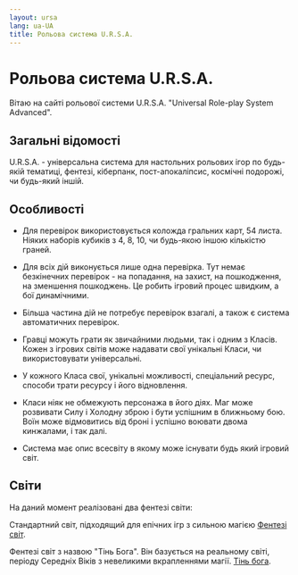 ```yaml
---
layout: ursa
lang: ua-UA
title: Рольова система U.R.S.A.
---
```


<div id="nav-placeholder"></div>
<script>
$(function(){
  $("#nav-placeholder").load("navbar.html");
});
</script>

# Рольова система U.R.S.A.

Вітаю на сайті рольової системи U.R.S.A. "Universal Role-play System
Advanced".

## Загальні відомості

U.R.S.A. - універсальна система для настольних рольових ігор по будь-якій
тематиці, фентезі, кіберпанк, пост-апокаліпсис, космічні подорожі, чи
будь-який іншій.

## Особливості

- Для перевірок використовується коложда гральних карт, 54 листа. Ніяких
  наборів кубиків з 4, 8, 10, чи будь-якою іншою кількістю граней.

- Для всіх дій виконується лише одна перевірка. Тут немає безкінечних
  перевірок - на попадання, на захист, на пошкодження, на зменшення
  пошкоджень. Це робить ігровий процес швидким, а бої динамічними.

- Більша частина дій не потребує перевірок взагалі, а також є система
  автоматичних перевірок.
  
- Гравці можуть грати як звичайними людьми, так і одним з Класів. Кожен
  з ігрових світів може надавати свої унікальні Класи, чи використовувати
  універсальні. 

- У кожного Класа свої, унікальні можливості, спеціальний ресурс, способи
  трати ресурсу і його відновлення.

- Класи ніяк не обмежують персонажа в його діях. Маг може розвивати Силу
  і Холодну зброю і бути успішним в ближньому бою. Воїн може відмовитись
  від броні і успішно воювати двома кинжалами, і так далі. 

- Система має опис всесвіту в якому може існувати будь який ігровий світ.

## Світи

На даний момент реалізовані два фентезі світи:

Стандартний світ, підходящий для епічних ігр з сильною магією
[Фентезі світ](/ursa_doc/fantasy/common/overview.html).

Фентезі світ з назвою "Тінь Бога". Він базується на реальному світі,
періоду Середніх Віків з невеликими вкрапленнями магії.
[Тінь бога](/ursa_doc/fantasy/shadow_of_god/overview.html).
